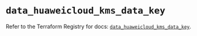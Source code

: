 # `data_huaweicloud_kms_data_key`

Refer to the Terraform Registry for docs: [`data_huaweicloud_kms_data_key`](https://registry.terraform.io/providers/huaweicloud/huaweicloud/1.71.1/docs/data-sources/kms_data_key).
